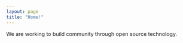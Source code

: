 ```yaml
---
layout: page
title: "Home!"
---
```


We are working to build community through open source technology.
